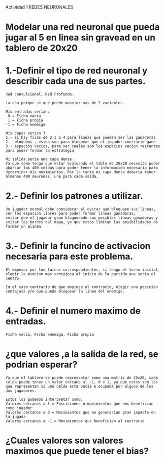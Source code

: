 Actividad 1 REDES NEURONALES

# Modelar una red neuronal que pueda jugar al 5 en linea sin gravead en un tablero de 20x20
# 1.-Definir el tipo de red neuronal y describir cada una de sus partes.
    Red convulcional, Red Profunda.
    
    La uso porque se que puede manejar mas de 2 variables.

    Mis entradas serian:
     0 = Ficha vacia
     1 = Ficha propia
    -1 = Ficha enemiga

    Mis capas serian 3 
    1.- si hay filas de 2,3 o 4 para lineas que pueden ser las ganadoras
    2.- bloqueos , estos son para bloquear que el jugador contrario gane
    3.- espacios vacios, para ver cuales son los espacios vacion restantes para poder formar la estrategia

    Mi salida seria una capa densa
    Ya que como tengo que estar evaluando el table de 20x20 necesito poder abarcar las 400 celdas para poder tener la informacion necesaria para determinar mis movimientos. Por lo tanto mi capa densa deberia tener almenos 400 neuronas, una para cada celda.


# 2.- Definir los patrones a utilizar.

    Un jugador normal debe considerar el evitar que bloqueen sus lineas, 
    ver los espacion libres para poder formar lineas ganadoras, 
    evitar que el jugador gane bloqueando sus posibles lineas ganadoras y evitar los bordes del mapa, ya que estos limitan las posibilidades de formar un alinea

# 3.- Definir la funcino de activacion necesaria para este problema.

    El empezar por los turnos correspondientes, si tengo el turno inicial, elegir la psocion mas ventajosa al inicio de la partida que seria el centro

    En el caso contrario de que empiece el contrario, elegir una posicion ventajosa y/o que pueda bloquear la linea del enemigo.

# 4.- Definir el numero maximo de entradas.

    Ficha vacia, Ficha enemiga, Ficha propia

# ¿que valores ,a la salida de la red, se podrian esperar?

    Ya que el tablero se puede representar como una matriz de 20x20, cada celda puede tener un valor cercano al -1, 0 o 1, ya que estos son los que representan si una celda esta vacia o ocupada por alguno de los dos jugadores.

    Estos los podemos interpretar como:
    Valores cercanos a 1 = Posciciones o movimientos que nos benefician como jugador
    Valores cercanos a 0 = Movimientos que no generarian gran impacto en la jugada
    Valores cercanos a -1 = Movimientos que benefician al contrario     

# ¿Cuales valores son valores maximos que puede tener el bias?


